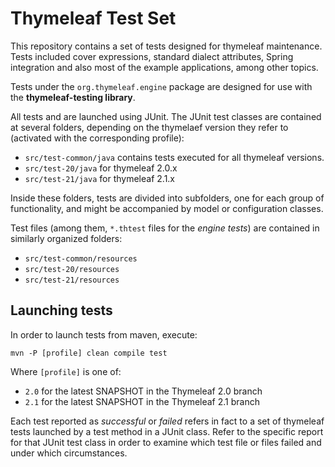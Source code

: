 
Thymeleaf Test Set
==================

This repository contains a set of tests designed for thymeleaf maintenance. Tests included cover expressions, standard dialect attributes, Spring integration and also most of the example applications, among other topics.

Tests under the `org.thymeleaf.engine` package are designed for use with the **thymeleaf-testing library**.

All tests and are launched using JUnit. The JUnit test classes are contained at several folders, depending on the thymelaef version they refer to (activated with the corresponding profile):

   * `src/test-common/java` contains tests executed for all thymeleaf versions.
   * `src/test-20/java` for thymeleaf 2.0.x
   * `src/test-21/java` for thymeleaf 2.1.x

Inside these folders, tests are divided into subfolders, one for each group of functionality, and might be accompanied by model or configuration classes.

Test files (among them, `*.thtest` files for the *engine tests*) are contained in similarly organized folders:

   * `src/test-common/resources`
   * `src/test-20/resources`
   * `src/test-21/resources`


Launching tests
---------------

In order to launch tests from maven, execute:

```
mvn -P [profile] clean compile test
```

Where `[profile]` is one of:

   * `2.0` for the latest SNAPSHOT in the Thymeleaf 2.0 branch
   * `2.1` for the latest SNAPSHOT in the Thymeleaf 2.1 branch

Each test reported as *successful* or *failed* refers in fact to a set of thymeleaf tests launched by a test method in a JUnit class. Refer to the specific report for that JUnit test class in order to examine which test file or files failed and under which circumstances.

 
 
